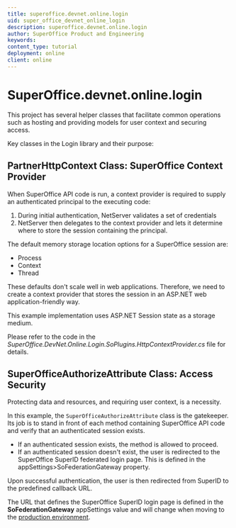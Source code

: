 ```yaml
---
title: superoffice.devnet.online.login
uid: super_office_devnet_online_login
description: superoffice.devnet.online.login
author: SuperOffice Product and Engineering
keywords:
content_type: tutorial
deployment: online
client: online
---
```


# SuperOffice.devnet.online.login

This project has several helper classes that facilitate common operations such as hosting and providing models for user context and securing access.

Key classes in the Login library and their purpose:

## PartnerHttpContext Class: SuperOffice Context Provider

When SuperOffice API code is run, a context provider is required to supply an authenticated principal to the executing code:

1. During initial authentication, NetServer validates a set of credentials
2. NetServer then delegates to the context provider and lets it determine where to store the session containing the principal.

The default memory storage location options for a SuperOffice session are:

* Process
* Context
* Thread

These defaults don't scale well in web applications. Therefore, we need to create a context provider that stores the session in an ASP.NET web application-friendly way.

This example implementation uses ASP.NET Session state as a storage medium.

Please refer to the code in the *SuperOffice.DevNet.Online.Login.SoPlugins.HttpContextProvider.cs* file for details.

## SuperOfficeAuthorizeAttribute Class: Access Security

Protecting data and resources, and requiring user context, is a necessity.

In this example, the `SuperOfficeAuthorizeAttribute` class is the gatekeeper. Its job is to stand in front of each method containing SuperOffice API code and verify that an authenticated session exists.

* If an authenticated session exists, the method is allowed to proceed.
* If an authenticated session doesn't exist, the user is redirected to the SuperOffice SuperID federated login page. This is defined in the appSettings>SoFederationGateway property.

Upon successful authentication, the user is then redirected from SuperID to the predefined callback URL.

The URL that defines the SuperOffice SuperID login page is defined in the **SoFederationGateway** appSettings value and will change when moving to the [production environment][1].

<!-- Referenced links -->
[1]: ../../../developer-portal/getting-started/app-envir.md
